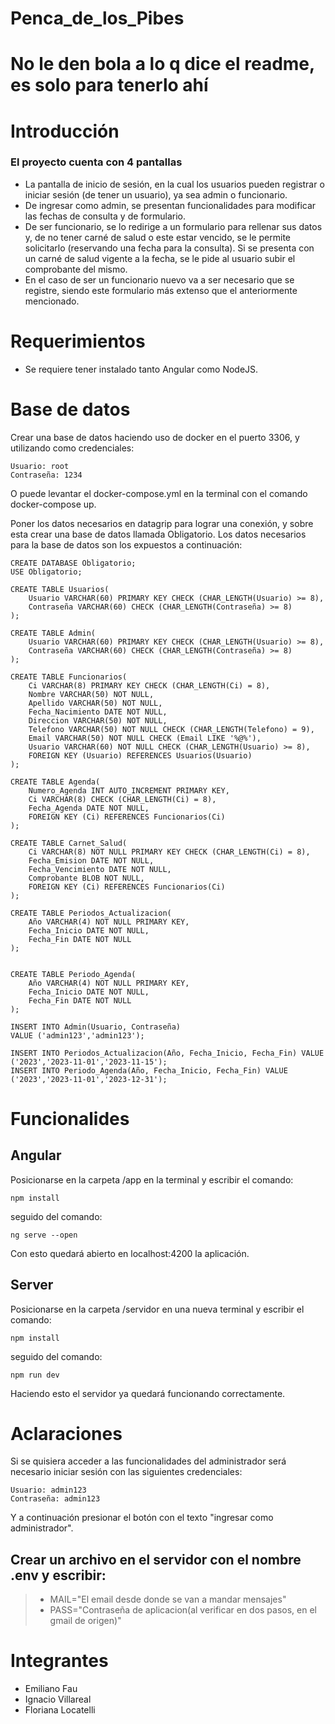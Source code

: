 # Penca_de_los_Pibes

# No le den bola a lo q dice el readme, es solo para tenerlo ahí

# Introducción
### El proyecto cuenta con 4 pantallas
- La pantalla de inicio de sesión, en la cual los usuarios pueden registrar o iniciar sesión (de tener un usuario), ya sea admin o funcionario.
- De ingresar como admin, se presentan funcionalidades para modificar las fechas de consulta y de formulario.
- De ser funcionario, se lo redirige a un formulario para rellenar sus datos y, de no tener carné de salud o este estar vencido,
se le permite solicitarlo (reservando una fecha para la consulta). Si se presenta con un carné de salud vigente a la fecha, se le pide al usuario subir el comprobante del mismo.
- En el caso de ser un funcionario nuevo va a ser necesario que se registre, siendo este formulario más extenso que el anteriormente mencionado.

  
# Requerimientos
- Se requiere tener instalado tanto Angular como NodeJS.

# Base de datos
Crear una base de datos haciendo uso de docker en el puerto 3306, y utilizando como credenciales:
```
Usuario: root
Contraseña: 1234
```
O puede levantar el docker-compose.yml en la terminal con el comando docker-compose up.

Poner los datos necesarios en datagrip para lograr una conexión, y sobre esta crear una base de datos llamada Obligatorio.
Los datos necesarios para la base de datos son los expuestos a continuación:

```
CREATE DATABASE Obligatorio;
USE Obligatorio;

CREATE TABLE Usuarios(
    Usuario VARCHAR(60) PRIMARY KEY CHECK (CHAR_LENGTH(Usuario) >= 8),
    Contraseña VARCHAR(60) CHECK (CHAR_LENGTH(Contraseña) >= 8)
);

CREATE TABLE Admin(
    Usuario VARCHAR(60) PRIMARY KEY CHECK (CHAR_LENGTH(Usuario) >= 8),
    Contraseña VARCHAR(60) CHECK (CHAR_LENGTH(Contraseña) >= 8)
);

CREATE TABLE Funcionarios(
    Ci VARCHAR(8) PRIMARY KEY CHECK (CHAR_LENGTH(Ci) = 8),
    Nombre VARCHAR(50) NOT NULL,
    Apellido VARCHAR(50) NOT NULL,
    Fecha_Nacimiento DATE NOT NULL,
    Direccion VARCHAR(50) NOT NULL,
    Telefono VARCHAR(50) NOT NULL CHECK (CHAR_LENGTH(Telefono) = 9),
    Email VARCHAR(50) NOT NULL CHECK (Email LIKE '%@%'),
    Usuario VARCHAR(60) NOT NULL CHECK (CHAR_LENGTH(Usuario) >= 8),
    FOREIGN KEY (Usuario) REFERENCES Usuarios(Usuario)
);

CREATE TABLE Agenda(
    Numero_Agenda INT AUTO_INCREMENT PRIMARY KEY,
    Ci VARCHAR(8) CHECK (CHAR_LENGTH(Ci) = 8),
    Fecha_Agenda DATE NOT NULL,
    FOREIGN KEY (Ci) REFERENCES Funcionarios(Ci)
);

CREATE TABLE Carnet_Salud(
    Ci VARCHAR(8) NOT NULL PRIMARY KEY CHECK (CHAR_LENGTH(Ci) = 8),
    Fecha_Emision DATE NOT NULL,
    Fecha_Vencimiento DATE NOT NULL,
    Comprobante BLOB NOT NULL,
    FOREIGN KEY (Ci) REFERENCES Funcionarios(Ci)
);

CREATE TABLE Periodos_Actualizacion(
    Año VARCHAR(4) NOT NULL PRIMARY KEY,
    Fecha_Inicio DATE NOT NULL,
    Fecha_Fin DATE NOT NULL
);


CREATE TABLE Periodo_Agenda(
    Año VARCHAR(4) NOT NULL PRIMARY KEY,
    Fecha_Inicio DATE NOT NULL,
    Fecha_Fin DATE NOT NULL
);

INSERT INTO Admin(Usuario, Contraseña)
VALUE ('admin123','admin123');

INSERT INTO Periodos_Actualizacion(Año, Fecha_Inicio, Fecha_Fin) VALUE ('2023','2023-11-01','2023-11-15');
INSERT INTO Periodo_Agenda(Año, Fecha_Inicio, Fecha_Fin) VALUE ('2023','2023-11-01','2023-12-31');
```

# Funcionalides
## Angular
Posicionarse en la carpeta /app en la terminal y escribir el comando:
```
npm install
```
seguido del comando:
```
ng serve --open
```
Con esto quedará abierto en localhost:4200 la aplicación.

## Server 
Posicionarse en la carpeta /servidor en una nueva terminal y escribir el comando:
```
npm install
```
seguido del comando:
```
npm run dev
```
Haciendo esto el servidor ya quedará funcionando correctamente.

# Aclaraciones
Si se quisiera acceder a las funcionalidades del administrador será necesario iniciar sesión con las siguientes credenciales:
```
Usuario: admin123
Contraseña: admin123
```
Y a continuación presionar el botón con el texto "ingresar como administrador".

## Crear un archivo en el servidor con el nombre .env y escribir:
>- MAIL="El email desde donde se van a mandar mensajes"
>- PASS="Contraseña de aplicacion(al verificar en dos pasos, en el gmail de origen)"

# Integrantes
- Emiliano Fau
- Ignacio Villareal
- Floriana Locatelli
